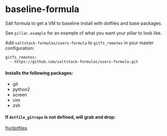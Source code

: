 # baseline-formula

Salt formula to get a VM to baseline install with dotfiles and base packages.

See `pillar.example` for an example of what you want your pillar to look like.

Add `saltstack-formulas/users-formula` to `gitfs_remotes` in your master
configuration:

```
gitfs_remotes:
  - https://github.com/saltstack-formulas/users-formula.git
```

#### Installs the following packages:

* git
* python2
* screen
* vim
* zsh

#### If `dotfile_gitrepo` is not defined, will grab and drop:

[fly/dotfiles](https://github.com/fly/dotfiles)
